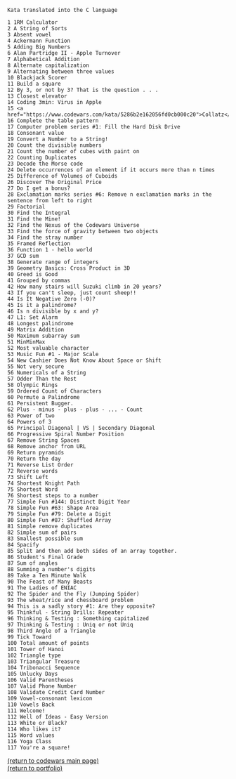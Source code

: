     Kata translated into the C language
    
	1 1RM Calculator
	2 A String of Sorts
	3 Absent vowel
	4 Ackermann Function 
	5 Adding Big Numbers
	6 Alan Partridge II - Apple Turnover
	7 Alphabetical Addition
	8 Alternate capitalization
	9 Alternating between three values
	10 Blackjack Scorer
	11 Build a square
	12 By 3, or not by 3? That is the question . . .
	13 Closest elevator
	14 Coding 3min: Virus in Apple
	15 <a href="https://www.codewars.com/kata/5286b2e162056fd0cb000c20">Collatz</a>
	16 Complete the table pattern
	17 Computer problem series #1: Fill the Hard Disk Drive
	18 Consonant value
	19 Convert a Number to a String!
	20 Count the divisible numbers
	21 Count the number of cubes with paint on
	22 Counting Duplicates
	23 Decode the Morse code 
	24 Delete occurrences of an element if it occurs more than n times
	25 Difference of Volumes of Cuboids
	26 Discover The Original Price
	27 Do I get a bonus?
	28 Exclamation marks series #6: Remove n exclamation marks in the sentence from left to right
	29 Factorial
	30 Find the Integral
	31 Find the Mine!
	32 Find the Nexus of the Codewars Universe
	33 Find the force of gravity between two objects
	34 Find the stray number
	35 Framed Reflection
	36 Function 1 - hello world
	37 GCD sum 
	38 Generate range of integers
	39 Geometry Basics: Cross Product in 3D
	40 Greed is Good
	41 Grouped by commas
	42 How many stairs will Suzuki climb in 20 years?
	43 If you can't sleep, just count sheep!!
	44 Is It Negative Zero (-0)?
	45 Is it a palindrome?
	46 Is n divisible by x and y?
	47 L1: Set Alarm
	48 Longest palindrome
	49 Matrix Addition
	50 Maximum subarray sum
	51 MinMinMax
	52 Most valuable character
	53 Music Fun #1 - Major Scale
	54 New Cashier Does Not Know About Space or Shift 
	55 Not very secure
	56 Numericals of a String
	57 Odder Than the Rest
	58 Olympic Rings
	59 Ordered Count of Characters
	60 Permute a Palindrome
	61 Persistent Bugger.
	62 Plus - minus - plus - plus - ... - Count
	63 Power of two
	64 Powers of 3
	65 Principal Diagonal | VS | Secondary Diagonal
	66 Progressive Spiral Number Position
	67 Remove String Spaces
	68 Remove anchor from URL
	69 Return pyramids
	70 Return the day 
	71 Reverse List Order
	72 Reverse words
	73 Shift Left
	74 Shortest Knight Path
	75 Shortest Word
	76 Shortest steps to a number
	77 Simple Fun #144: Distinct Digit Year
	78 Simple Fun #63: Shape Area
	79 Simple Fun #79: Delete a Digit
	80 Simple Fun #87: Shuffled Array
	81 Simple remove duplicates
	82 Simple sum of pairs
	83 Smallest possible sum 
	84 Spacify
	85 Split and then add both sides of an array together.
	86 Student's Final Grade
	87 Sum of angles
	88 Summing a number's digits
	89 Take a Ten Minute Walk
	90 The Feast of Many Beasts
	91 The Ladies of ENIAC
	92 The Spider and the Fly (Jumping Spider)
	93 The wheat/rice and chessboard problem
	94 This is a sadly story #1: Are they opposite?
	95 Thinkful - String Drills: Repeater
	96 Thinking & Testing : Something capitalized
	97 Thinking & Testing : Uniq or not Uniq
	98 Third Angle of a Triangle
	99 Tick Toward
	100 Total amount of points
	101 Tower of Hanoi
	102 Triangle type
	103 Triangular Treasure
	104 Tribonacci Sequence
	105 Unlucky Days
	106 Valid Parentheses
	107 Valid Phone Number
	108 Validate Credit Card Number
	109 Vowel-consonant lexicon
	110 Vowels Back
	111 Welcome!
	112 Well of Ideas - Easy Version
	113 White or Black?
	114 Who likes it?
	115 Word values
	116 Yoga Class
	117 You're a square!
<a href="https://rowcased.github.io/alternate_page">(return to codewars main page)</a>
<br>
<a href="https://rowcased.github.io/">(return to portfolio)</a>

